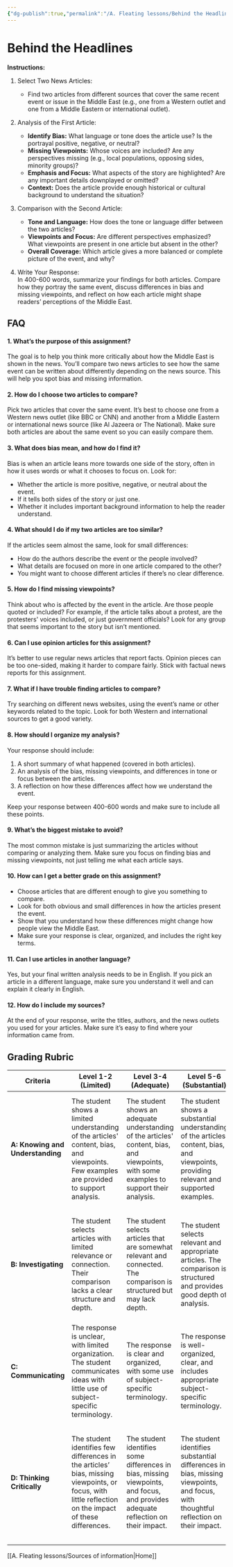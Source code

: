 ```yaml
---
{"dg-publish":true,"permalink":"/A. Fleating lessons/Behind the Headlines/"}
---
```


# Behind the Headlines

**Instructions:**
1. Select Two News Articles:
    
    - Find two articles from different sources that cover the same recent event or issue in the Middle East (e.g., one from a Western outlet and one from a Middle Eastern or international outlet).
2. Analysis of the First Article:
    
    - **Identify Bias:** What language or tone does the article use? Is the portrayal positive, negative, or neutral?
    - **Missing Viewpoints:** Whose voices are included? Are any perspectives missing (e.g., local populations, opposing sides, minority groups)?
    - **Emphasis and Focus:** What aspects of the story are highlighted? Are any important details downplayed or omitted?
    - **Context:** Does the article provide enough historical or cultural background to understand the situation?
3. Comparison with the Second Article:
    
    - **Tone and Language:** How does the tone or language differ between the two articles?
    - **Viewpoints and Focus:** Are different perspectives emphasized? What viewpoints are present in one article but absent in the other?
    - **Overall Coverage:** Which article gives a more balanced or complete picture of the event, and why?
4. Write Your Response:  
    In 400-600 words, summarize your findings for both articles. Compare how they portray the same event, discuss differences in bias and missing viewpoints, and reflect on how each article might shape readers’ perceptions of the Middle East.

## FAQ
#### **1. What’s the purpose of this assignment?**

The goal is to help you think more critically about how the Middle East is shown in the news. You’ll compare two news articles to see how the same event can be written about differently depending on the news source. This will help you spot bias and missing information.

#### **2. How do I choose two articles to compare?**

Pick two articles that cover the same event. It’s best to choose one from a Western news outlet (like BBC or CNN) and another from a Middle Eastern or international news source (like Al Jazeera or The National). Make sure both articles are about the same event so you can easily compare them.

#### **3. What does bias mean, and how do I find it?**

Bias is when an article leans more towards one side of the story, often in how it uses words or what it chooses to focus on. Look for:

- Whether the article is more positive, negative, or neutral about the event.
- If it tells both sides of the story or just one.
- Whether it includes important background information to help the reader understand.

#### **4. What should I do if my two articles are too similar?**

If the articles seem almost the same, look for small differences:

- How do the authors describe the event or the people involved?
- What details are focused on more in one article compared to the other?
- You might want to choose different articles if there’s no clear difference.

#### **5. How do I find missing viewpoints?**

Think about who is affected by the event in the article. Are those people quoted or included? For example, if the article talks about a protest, are the protesters' voices included, or just government officials? Look for any group that seems important to the story but isn’t mentioned.

#### **6. Can I use opinion articles for this assignment?**

It’s better to use regular news articles that report facts. Opinion pieces can be too one-sided, making it harder to compare fairly. Stick with factual news reports for this assignment.

#### **7. What if I have trouble finding articles to compare?**

Try searching on different news websites, using the event’s name or other keywords related to the topic. Look for both Western and international sources to get a good variety.

#### **8. How should I organize my analysis?**

Your response should include:

1. A short summary of what happened (covered in both articles).
2. An analysis of the bias, missing viewpoints, and differences in tone or focus between the articles.
3. A reflection on how these differences affect how we understand the event.

Keep your response between 400-600 words and make sure to include all these points.

#### **9. What’s the biggest mistake to avoid?**

The most common mistake is just summarizing the articles without comparing or analyzing them. Make sure you focus on finding bias and missing viewpoints, not just telling me what each article says.

#### **10. How can I get a better grade on this assignment?**

- Choose articles that are different enough to give you something to compare.
- Look for both obvious and small differences in how the articles present the event.
- Show that you understand how these differences might change how people view the Middle East.
- Make sure your response is clear, organized, and includes the right key terms.

#### **11. Can I use articles in another language?**

Yes, but your final written analysis needs to be in English. If you pick an article in a different language, make sure you understand it well and can explain it clearly in English.

#### **12. How do I include my sources?**

At the end of your response, write the titles, authors, and the news outlets you used for your articles. Make sure it’s easy to find where your information came from.
## Grading Rubric

|**Criteria**|**Level 1-2 (Limited)**|**Level 3-4 (Adequate)**|**Level 5-6 (Substantial)**|**Level 7-8 (Excellent)**|
|---|---|---|---|---|
|**A: Knowing and Understanding**|The student shows a limited understanding of the articles' content, bias, and viewpoints. Few examples are provided to support analysis.|The student shows an adequate understanding of the articles' content, bias, and viewpoints, with some examples to support their analysis.|The student shows a substantial understanding of the articles' content, bias, and viewpoints, providing relevant and supported examples.|The student demonstrates an excellent understanding of the articles' content, bias, and viewpoints, offering insightful examples and detailed explanations.|
|**B: Investigating**|The student selects articles with limited relevance or connection. Their comparison lacks a clear structure and depth.|The student selects articles that are somewhat relevant and connected. The comparison is structured but may lack depth.|The student selects relevant and appropriate articles. The comparison is structured and provides good depth of analysis.|The student selects highly relevant and appropriate articles. The comparison is well-structured, detailed, and demonstrates excellent depth of analysis.|
|**C: Communicating**|The response is unclear, with limited organization. The student communicates ideas with little use of subject-specific terminology.|The response is clear and organized, with some use of subject-specific terminology.|The response is well-organized, clear, and includes appropriate subject-specific terminology.|The response is highly organized, clear, and sophisticated, using a range of subject-specific terminology accurately.|
|**D: Thinking Critically**|The student identifies few differences in the articles’ bias, missing viewpoints, or focus, with little reflection on the impact of these differences.|The student identifies some differences in bias, missing viewpoints, and focus, and provides adequate reflection on their impact.|The student identifies substantial differences in bias, missing viewpoints, and focus, with thoughtful reflection on their impact.|The student expertly identifies and analyzes key differences in bias, missing viewpoints, and focus, providing insightful reflection on their impact on readers’ perceptions.|


[[A. Fleating lessons/Sources of information\|Home]]